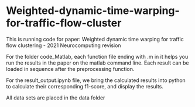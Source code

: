 # Weighted-dynamic-time-warping-for-traffic-flow-cluster
This is running code for paper: Weighted dynamic time warping for traffic flow clustering - 2021 Neurocomputing revision

For the folder code_Matlab, each function file ending with .m in it helps you run the results in the paper on the matlab command line. Each result can be loaded in sequence after the preprocessing function.

For the result_output.ipynb file, we bring the calculated results into python to calculate their corresponding f1-score, and display the results.

All data sets are placed in the data folder
